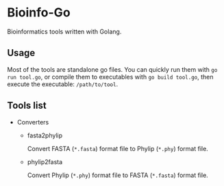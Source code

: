 Bioinfo-Go
==========

Bioinformatics tools written with Golang.

Usage
-----

Most of the tools are standalone go files. You can quickly run them with `go run tool.go`, or compile them to executables with `go build tool.go`, then execute the executable: `/path/to/tool`.

Tools list
----------

- Converters

    - fasta2phylip

        Convert FASTA (`*.fasta`) format file to Phylip (`*.phy`) format file.

    - phylip2fasta

        Convert Phylip (`*.phy`) format file to FASTA (`*.fasta`) format file.

